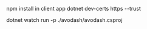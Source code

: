 npm install in client app
dotnet dev-certs https --trust

dotnet watch run -p ./avodash/avodash.csproj 